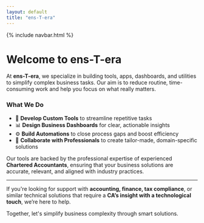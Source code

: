 ```yaml
---
layout: default
title: "ens-T-era"
---
```


{% include navbar.html %}

# Welcome to ens-T-era

At **ens-T-era**, we specialize in building tools, apps, dashboards, and utilities to simplify complex business tasks. Our aim is to reduce routine, time-consuming work and help you focus on what really matters.

### What We Do

- 🔧 **Develop Custom Tools** to streamline repetitive tasks  
- 📊 **Design Business Dashboards** for clear, actionable insights  
- ⚙️ **Build Automations** to close process gaps and boost efficiency  
- 💼 **Collaborate with Professionals** to create tailor-made, domain-specific solutions

Our tools are backed by the professional expertise of experienced **Chartered Accountants**, ensuring that your business solutions are accurate, relevant, and aligned with industry practices.

---

If you're looking for support with **accounting, finance, tax compliance**, or similar technical solutions that require a **CA’s insight with a technological touch**, we’re here to help.

Together, let's simplify business complexity through smart solutions.
